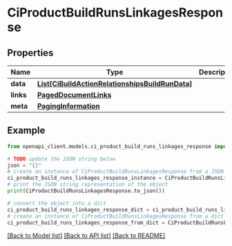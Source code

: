 # CiProductBuildRunsLinkagesResponse


## Properties

Name | Type | Description | Notes
------------ | ------------- | ------------- | -------------
**data** | [**List[CiBuildActionRelationshipsBuildRunData]**](CiBuildActionRelationshipsBuildRunData.md) |  | 
**links** | [**PagedDocumentLinks**](PagedDocumentLinks.md) |  | 
**meta** | [**PagingInformation**](PagingInformation.md) |  | [optional] 

## Example

```python
from openapi_client.models.ci_product_build_runs_linkages_response import CiProductBuildRunsLinkagesResponse

# TODO update the JSON string below
json = "{}"
# create an instance of CiProductBuildRunsLinkagesResponse from a JSON string
ci_product_build_runs_linkages_response_instance = CiProductBuildRunsLinkagesResponse.from_json(json)
# print the JSON string representation of the object
print(CiProductBuildRunsLinkagesResponse.to_json())

# convert the object into a dict
ci_product_build_runs_linkages_response_dict = ci_product_build_runs_linkages_response_instance.to_dict()
# create an instance of CiProductBuildRunsLinkagesResponse from a dict
ci_product_build_runs_linkages_response_from_dict = CiProductBuildRunsLinkagesResponse.from_dict(ci_product_build_runs_linkages_response_dict)
```
[[Back to Model list]](../README.md#documentation-for-models) [[Back to API list]](../README.md#documentation-for-api-endpoints) [[Back to README]](../README.md)


